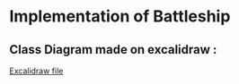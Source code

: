 <!-- Excalidraw : https://excalidraw.com/#room=03f0e558d3fb0c547b05,K0_o-BSY3mLVSFllu1JDfA -->

# Implementation of Battleship

## Class Diagram made on excalidraw :

 [Excalidraw file](https://excalidraw.com/#room=03f0e558d3fb0c547b05,K0_o-BSY3mLVSFllu1JDfA)